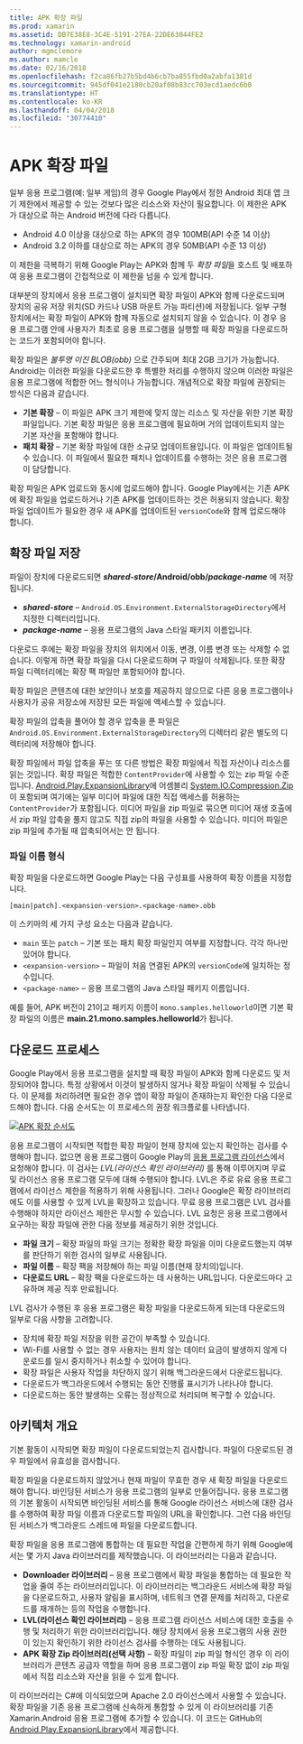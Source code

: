 ```yaml
---
title: APK 확장 파일
ms.prod: xamarin
ms.assetid: DB7E38E8-3C4E-5191-27EA-22DE63044FE2
ms.technology: xamarin-android
author: mgmclemore
ms.author: mamcle
ms.date: 02/16/2018
ms.openlocfilehash: f2ca86fb27b5bd4b6cb7ba855fbd0a2abfa1381d
ms.sourcegitcommit: 945df041e2180cb20af08b83cc703ecd1aedc6b0
ms.translationtype: HT
ms.contentlocale: ko-KR
ms.lasthandoff: 04/04/2018
ms.locfileid: "30774410"
---
```

# <a name="apk-expansion-files"></a>APK 확장 파일

일부 응용 프로그램(예: 일부 게임)의 경우 Google Play에서 정한 Android 최대 앱 크기 제한에서 제공할 수 있는 것보다 많은 리소스와 자산이 필요합니다. 이 제한은 APK가 대상으로 하는 Android 버전에 다라 다릅니다.

-  Android 4.0 이상을 대상으로 하는 APK의 경우 100MB(API 수준 14 이상)
-  Android 3.2 이하를 대상으로 하는 APK의 경우 50MB(API 수준 13 이상)

이 제한을 극복하기 위해 Google Play는 APK와 함께 두 *확장 파일*을 호스트 및 배포하여 응용 프로그램이 간접적으로 이 제한을 넘을 수 있게 합니다. 

대부분의 장치에서 응용 프로그램이 설치되면 확장 파일이 APK와 함께 다운로드되며 장치의 공유 저장 위치(SD 카드나 USB 마운트 가능 파티션)에 저장됩니다. 일부 구형 장치에서는 확장 파일이 APK와 함께 자동으로 설치되지 않을 수 있습니다. 이 경우 응용 프로그램 안에 사용자가 최초로 응용 프로그램을 실행할 때 확장 파일을 다운로드하는 코드가 포함되어야 합니다.

확장 파일은 *불투명 이진 BLOB(obb)* 으로 간주되며 최대 2GB 크기가 가능합니다. Android는 이러한 파일을 다운로드한 후 특별한 처리를 수행하지 않으며 이러한 파일은 응용 프로그램에 적합한 어느 형식이나 가능합니다. 개념적으로 확장 파일에 권장되는 방식은 다음과 같습니다.

-   **기본 확장** &ndash; 이 파일은 APK 크기 제한에 맞지 않는 리소스 및 자산을 위한 기본 확장 파일입니다. 기본 확장 파일은 응용 프로그램에 필요하며 거의 업데이트되지 않는 기본 자산을 포함해야 합니다.
-   **패치 확장** &ndash; 기본 확장 파일에 대한 소규모 업데이트용입니다. 이 파일은 업데이트될 수 있습니다. 이 파일에서 필요한 패치나 업데이트를 수행하는 것은 응용 프로그램이 담당합니다.


확장 파일은 APK 업로드와 동시에 업로드해야 합니다.
Google Play에서는 기존 APK에 확장 파일을 업로드하거나 기존 APK를 업데이트하는 것은 허용되지 않습니다. 확장 파일 업데이트가 필요한 경우 새 APK를 업데이트된 `versionCode`와 함께 업로드해야 합니다.


## <a name="expansion-file-storage"></a>확장 파일 저장

파일이 장치에 다운로드되면 **_shared-store_/Android/obb/_package-name_** 에 저장됩니다.

-   **_shared-store_** &ndash; `Android.OS.Environment.ExternalStorageDirectory`에서 지정한 디렉터리입니다.
-   **_package-name_** &ndash; 응용 프로그램의 Java 스타일 패키지 이름입니다.


다운로드 후에는 확장 파일을 장치의 위치에서 이동, 변경, 이름 변경 또는 삭제할 수 없습니다. 이렇게 하면 확장 파일을 다시 다운로드하며 구 파일이 삭제됩니다. 또한 확장 파일 디렉터리에는 확장 팩 파일만 포함되어야 합니다.

확장 파일은 콘텐츠에 대한 보안이나 보호를 제공하지 않으므로 다른 응용 프로그램이나 사용자가 공유 저장소에 저장된 모든 파일에 액세스할 수 있습니다.

확장 파일의 압축을 풀어야 할 경우 압축을 푼 파일은 `Android.OS.Environment.ExternalStorageDirectory`의 디렉터리 같은 별도의 디렉터리에 저장해야 합니다.

확장 파일에서 파일 압축을 푸는 또 다른 방법은 확장 파일에서 직접 자산이나 리소스를 읽는 것입니다. 확장 파일은 적합한 `ContentProvider`에 사용할 수 있는 zip 파일 수준입니다. [Android.Play.ExpansionLibrary](https://github.com/mattleibow/Android.Play.ExpansionLibrary)에 어셈블리 [System.IO.Compression.Zip](https://github.com/mattleibow/Android.Play.ExpansionLibrary/tree/master/System.IO.Compression.Zip)이 포함되며 여기에는 일부 미디어 파일에 대한 직접 액세스를 허용하는 `ContentProvider`가 포함됩니다. 미디어 파일을 zip 파일로 묶으면 미디어 재생 호출에서 zip 파일 압축을 풀지 않고도 직접 zip의 파일을 사용할 수 있습니다. 미디어 파일은 zip 파일에 추가될 때 압축되어서는 안 됩니다. 


### <a name="filename-format"></a>파일 이름 형식

확장 파일을 다운로드하면 Google Play는 다음 구성표를 사용하여 확장 이름을 지정합니다. 

    [main|patch].<expansion-version>.<package-name>.obb

이 스키마의 세 가지 구성 요소는 다음과 같습니다.

-   `main` 또는 `patch` &ndash; 기본 또는 패치 확장 파일인지 여부를 지정합니다. 각각 하나만 있어야 합니다.
-   `<expansion-version>` &ndash; 파일이 처음 연결된 APK의 `versionCode`에 일치하는 정수입니다.
-   `<package-name>` &ndash; 응용 프로그램의 Java 스타일 패키지 이름입니다.


예를 들어, APK 버전이 21이고 패키지 이름이 `mono.samples.helloworld`이면 기본 확장 파일의 이름은 **main.21.mono.samples.helloworld**가 됩니다.


## <a name="download-process"></a>다운로드 프로세스

Google Play에서 응용 프로그램을 설치할 때 확장 파일이 APK와 함께 다운로드 및 저장되어야 합니다. 특정 상황에서 이것이 발생하지 않거나 확장 파일이 삭제될 수 있습니다. 이 문제를 처리하려면 필요한 경우 앱이 확장 파일이 존재하는지 확인한 다음 다운로드해야 합니다. 다음 순서도는 이 프로세스의 권장 워크플로를 나타냅니다.

[![APK 확장 순서도](apk-expansion-files-images/apkexpansion.png)](apk-expansion-files-images/apkexpansion.png#lightbox)

응용 프로그램이 시작되면 적합한 확장 파일이 현재 장치에 있는지 확인하는 검사를 수행해야 합니다. 없으면 응용 프로그램이 Google Play의 [응용 프로그램 라이선스](http://developer.android.com/google/play/licensing/index.html)에서 요청해야 합니다. 이 검사는 *LVL(라이선스 확인 라이브러리)* 를 통해 이루어지며 무료 및 라이선스 응용 프로그램 모두에 대해 수행되야 합니다. LVL은 주로 유료 응용 프로그램에서 라이선스 제한을 적용하기 위해 사용됩니다. 그러나 Google은 확장 라이브러리에도 이를 사용할 수 있게 LVL을 확장하고 있습니다. 무료 응용 프로그램은 LVL 검사를 수행해야 하지만 라이선스 제한은 무시할 수 있습니다. LVL 요청은 응용 프로그램에서 요구하는 확장 파일에 관한 다음 정보를 제공하기 위한 것입니다. 

-   **파일 크기** &ndash; 확장 파일의 파일 크기는 정확한 확장 파일을 이미 다운로드했는지 여부를 판단하기 위한 검사의 일부로 사용됩니다.
-   **파일 이름** &ndash; 확장 팩을 저장해야 하는 파일 이름(현재 장치의)입니다.
-   **다운로드 URL** &ndash; 확장 팩을 다운로드하는 데 사용하는 URL입니다. 다운로드마다 고유하며 제공 직후 만료됩니다.


LVL 검사가 수행된 후 응용 프로그램은 확장 파일을 다운로드하게 되는데 다운로드의 일부로 다음 사항을 고려합니다.

-  장치에 확장 파일 저장을 위한 공간이 부족할 수 있습니다.
-  Wi-Fi를 사용할 수 없는 경우 사용자는 원치 않는 데이터 요금이 발생하지 않게 다운로드를 일시 중지하거나 취소할 수 있어야 합니다.
-  확장 파일은 사용자 작업을 차단하지 않기 위해 백그라운드에서 다운로드됩니다.
-  다운로드가 백그라운드에서 수행되는 동안 진행률 표시기가 나타나야 합니다.
-  다운로드하는 동안 발생하는 오류는 정상적으로 처리되며 복구할 수 있습니다.



## <a name="architectural-overview"></a>아키텍처 개요

기본 활동이 시작되면 확장 파일이 다운로드되었는지 검사합니다. 파일이 다운로드된 경우 파일에서 유효성을 검사합니다.

확장 파일을 다운로드하지 않았거나 현재 파일이 무효한 경우 새 확장 파일을 다운로드해야 합니다. 바인딩된 서비스가 응용 프로그램의 일부로 만들어집니다. 응용 프로그램의 기본 활동이 시작되면 바인딩된 서비스를 통해 Google 라이선스 서비스에 대한 검사를 수행하여 확장 파일 이름과 다운로드할 파일의 URL을 확인합니다. 그런 다음 바인딩된 서비스가 백그라운드 스레드에 파일을 다운로드합니다.

확장 파일을 응용 프로그램에 통합하는 데 필요한 작업을 간편하게 하기 위해 Google에서는 몇 가지 Java 라이브러리를 제작했습니다. 이 라이브러리는 다음과 같습니다.

-   **Downloader 라이브러리** &ndash; 응용 프로그램에서 확장 파일을 통합하는 데 필요한 작업을 줄여 주는 라이브러리입니다. 이 라이브러리는 백그라운드 서비스에 확장 파일을 다운로드하고, 사용자 알림을 표시하며, 네트워크 연결 문제를 처리하고, 다운로드를 재개하는 등의 작업을 수행합니다.
-   **LVL(라이선스 확인 라이브러리)** &ndash; 응용 프로그램 라이선스 서비스에 대한 호출을 수행 및 처리하기 위한 라이브러리입니다. 해당 장치에서 응용 프로그램의 사용 권한이 있는지 확인하기 위한 라이선스 검사를 수행하는 데도 사용됩니다.
-   **APK 확장 Zip 라이브러리(선택 사항)** &ndash; 확장 파일이 zip 파일 형식인 경우 이 라이브러리가 콘텐츠 공급자 역할을 하며 응용 프로그램이 zip 파일 확장 없이 zip 파일에서 직접 리소스와 자산을 읽을 수 있게 합니다.


이 라이브러리는 C#에 이식되었으며 Apache 2.0 라이선스에서 사용할 수 있습니다. 확장 파일을 기존 응용 프로그램에 신속하게 통합할 수 있게 이 라이브러리를 기존 Xamarin.Android 응용 프로그램에 추가할 수 있습니다. 이 코드는 GitHub의 [Android.Play.ExpansionLibrary](https://github.com/mattleibow/Android.Play.ExpansionLibrary)에서 제공합니다.
